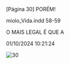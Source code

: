 [Página 30]
PORÉM!

miolo_Vida.indd 58-59

O MAIS LEGAL É QUE A


01/10/2024 10:21:24

![30](./img/page_30-01.jpg)

